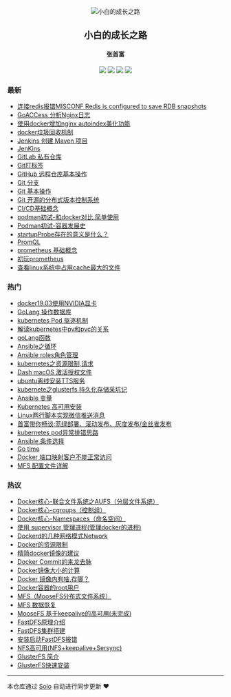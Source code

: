 <p align="center"><img alt="小白的成长之路" src="https://static.b3log.org/images/brand/solo-32.png"></p><h2 align="center">
小白的成长之路
</h2>

<h4 align="center">张首富</h4>
<p align="center"><a title="小白的成长之路" target="_blank" href="https://github.com/shoufuzhang/solo-blog"><img src="https://img.shields.io/github/last-commit/shoufuzhang/solo-blog.svg?style=flat-square&color=FF9900"></a>
<a title="GitHub repo size in bytes" target="_blank" href="https://github.com/shoufuzhang/solo-blog"><img src="https://img.shields.io/github/repo-size/shoufuzhang/solo-blog.svg?style=flat-square"></a>
<a title="Solo Version" target="_blank" href="https://github.com/b3log/solo/releases"><img src="https://img.shields.io/badge/solo-3.6.3-f1e05a.svg?style=flat-square&color=blueviolet"></a>
<a title="Hits" target="_blank" href="https://github.com/b3log/hits"><img src="https://hits.b3log.org/shoufuzhang/solo-blog.svg"></a></p>

### 最新

* [连接redis报错MISCONF Redis is configured to save RDB snapshots](https://www.zhangshoufu.com/articles/2019/11/11/1573460380600.html)
* [GoACCess 分析Nginx日志](https://www.zhangshoufu.com/articles/2019/11/07/1573106397586.html)
* [使用docker增加nginx autoindex美化功能](https://www.zhangshoufu.com/articles/2019/11/07/1573086673577.html)
* [docker垃圾回收机制](https://www.zhangshoufu.com/articles/2019/11/06/1573047709254.html)
* [Jenkins 创建 Maven 项目](https://www.zhangshoufu.com/articles/2019/11/06/1573023483832.html)
* [JenKins ](https://www.zhangshoufu.com/articles/2019/11/06/1573023263695.html)
* [GitLab 私有仓库](https://www.zhangshoufu.com/articles/2019/11/06/1573022673341.html)
* [Git打标签](https://www.zhangshoufu.com/articles/2019/11/06/1573022420336.html)
* [GitHub 远程仓库基本操作](https://www.zhangshoufu.com/articles/2019/11/06/1573022391239.html)
* [Git 分支](https://www.zhangshoufu.com/articles/2019/11/06/1573022162085.html)
* [ Git 基本操作](https://www.zhangshoufu.com/articles/2019/11/06/1573021945007.html)
* [Git 开源的分布式版本控制系统](https://www.zhangshoufu.com/articles/2019/11/06/1573021825415.html)
* [CI/CD基础概念](https://www.zhangshoufu.com/articles/2019/11/06/1573021619113.html)
* [podman初试-和docker对比,简单使用](https://www.zhangshoufu.com/articles/2019/11/05/1572926032968.html)
* [Podman初试-容器发展史](https://www.zhangshoufu.com/articles/2019/11/05/1572923436353.html)
* [startupProbe存在的意义是什么？](https://www.zhangshoufu.com/articles/2019/11/04/1572838965104.html)
* [PromQL ](https://www.zhangshoufu.com/articles/2019/10/29/1572309236932.html)
* [prometheus 基础概念](https://www.zhangshoufu.com/articles/2019/10/29/1572309057261.html)
* [初玩prometheus](https://www.zhangshoufu.com/articles/2019/10/29/1572309033041.html)
* [查看linux系统中占用cache最大的文件](https://www.zhangshoufu.com/articles/2019/10/28/1572226506215.html)

### 热门

* [docker19.03使用NVIDIA显卡](https://www.zhangshoufu.com/articles/2019/09/06/1567752809063.html)
* [GoLang 操作数据库](https://www.zhangshoufu.com/articles/2019/07/23/1563876247893.html)
* [kubernetes Pod 驱逐机制](https://www.zhangshoufu.com/articles/2019/07/19/1563529639064.html)
* [解读kubernetes中pv和pvc的关系](https://www.zhangshoufu.com/articles/2019/07/19/1563529191249.html)
* [goLang函数](https://www.zhangshoufu.com/articles/2019/07/17/1563356673555.html)
* [Ansible之循环](https://www.zhangshoufu.com/articles/2019/07/19/1563530719692.html)
* [Ansible roles角色管理](https://www.zhangshoufu.com/articles/2019/07/19/1563530756158.html)
* [kubernetes之资源限制,请求](https://www.zhangshoufu.com/articles/2019/07/19/1563529772658.html)
* [Dash macOS 激活授权文件](https://www.zhangshoufu.com/articles/2019/07/31/1564540585513.html)
* [ubuntu离线安装TTS服务](https://www.zhangshoufu.com/articles/2019/09/06/1567752113431.html)
* [kubernete之glusterfs 持久化存储采坑记](https://www.zhangshoufu.com/articles/2019/07/19/1563529310681.html)
* [Ansible 变量](https://www.zhangshoufu.com/articles/2019/07/19/1563530736742.html)
* [Kubernetes 高可用安装](https://www.zhangshoufu.com/articles/2019/08/28/1567004212871.html)
* [Linux两行脚本实现微信推送消息](https://www.zhangshoufu.com/articles/2019/08/20/1566280417315.html)
* [首富带你畅谈:蓝绿部署、滚动发布、灰度发布/金丝雀发布](https://www.zhangshoufu.com/articles/2019/08/02/1564708136850.html)
* [kubernetes pod异常排错思路](https://www.zhangshoufu.com/articles/2019/07/19/1563529507448.html)
* [Ansible 条件选择](https://www.zhangshoufu.com/articles/2019/07/19/1563530701155.html)
* [Go time](https://www.zhangshoufu.com/articles/2019/08/21/1566377972430.html)
* [Docker 端口映射客户不能正常访问](https://www.zhangshoufu.com/articles/2019/09/02/1567414344660.html)
* [MFS 配置文件详解](https://www.zhangshoufu.com/articles/2019/07/17/1563370417370.html)

### 热议

* [Docker核心-联合文件系统之AUFS（分层文件系统）](https://www.zhangshoufu.com/articles/2019/07/17/1563369499417.html)
* [Docker核心-cgroups（控制组）](https://www.zhangshoufu.com/articles/2019/07/17/1563369541084.html)
* [Docker核心-Namespaces（命名空间）](https://www.zhangshoufu.com/articles/2019/07/17/1563369580339.html)
* [使用 supervisor 管理进程(管理docker的进程)](https://www.zhangshoufu.com/articles/2019/07/17/1563369620538.html)
* [Dockerd的几种网络模式Network](https://www.zhangshoufu.com/articles/2019/07/17/1563369660642.html)
* [Docker的资源限制](https://www.zhangshoufu.com/articles/2019/07/17/1563369732297.html)
* [精简docker镜像的建议](https://www.zhangshoufu.com/articles/2019/07/17/1563369907854.html)
* [Docker Commit的来龙去脉](https://www.zhangshoufu.com/articles/2019/07/17/1563370012622.html)
* [Docker镜像大小的计算](https://www.zhangshoufu.com/articles/2019/07/17/1563370047533.html)
* [Docker 镜像内有啥,存哪？](https://www.zhangshoufu.com/articles/2019/07/17/1563370089862.html)
* [Docker容器的root用户](https://www.zhangshoufu.com/articles/2019/07/17/1563370119268.html)
* [MFS（MooseFS分布式文件系统）](https://www.zhangshoufu.com/articles/2019/07/17/1563370387410.html)
* [MFS 数据恢复](https://www.zhangshoufu.com/articles/2019/07/17/1563370445625.html)
* [MooseFS 基于keepalive的高可用(未完成)](https://www.zhangshoufu.com/articles/2019/07/17/1563370479988.html)
* [FastDFS原理介绍](https://www.zhangshoufu.com/articles/2019/07/17/1563370914662.html)
* [FastDFS集群搭建](https://www.zhangshoufu.com/articles/2019/07/17/1563370972893.html)
* [安装启动FastDFS报错](https://www.zhangshoufu.com/articles/2019/07/17/1563370995106.html)
* [NFS高可用(NFS+keepalive+Sersync)](https://www.zhangshoufu.com/articles/2019/07/17/1563371054455.html)
* [ GlusterFS 简介](https://www.zhangshoufu.com/articles/2019/07/17/1563371253381.html)
* [GlusterFS快速安装](https://www.zhangshoufu.com/articles/2019/07/17/1563371275639.html)

---

本仓库通过 [Solo](https://github.com/b3log/solo) 自动进行同步更新 ❤️ 